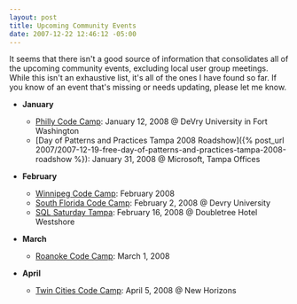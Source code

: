 ```yaml
---
layout: post
title: Upcoming Community Events
date: 2007-12-22 12:46:12 -05:00
---
```


It seems that there isn't a good source of information that consolidates all of the upcoming community events, excluding local user group meetings. While this isn't an exhaustive list, it's all of the ones I have found so far. If you know of an event that's missing or needs updating, please let me know.

*   **January**       

    *   [Philly Code Camp](http://www.phillydotnet.org/Meetings/MeetingEmails/2008/January122008/tabid/603/Default.aspx): January 12, 2008 @ DeVry University in Fort Washington 
    *   [Day of Patterns and Practices Tampa 2008 Roadshow]({% post_url 2007/2007-12-19-free-day-of-patterns-and-practices-tampa-2008-roadshow %}): January 31, 2008 @ Microsoft, Tampa Offices    
*   **February**       

    *   [Winnipeg Code Camp](http://geekswithblogs.net/dlussier/archive/2007/12/17/117778.aspx): February 2008 
    *   [South Florida Code Camp](http://codecamp08.fladotnet.com/): February 2, 2008 @ Devry University 
    *   [SQL Saturday Tampa](http://www.sqlsaturday.com): February 16, 2008 @ Doubletree Hotel Westshore    
*   **March**       

    *   [Roanoke Code Camp](http://geekswithblogs.net/redwards/archive/2007/12/18/117807.aspx): March 1, 2008    
*   **April**       

    *   [Twin Cities Code Camp](http://www.twincitiescodecamp.com): April 5, 2008 @ New Horizons    
